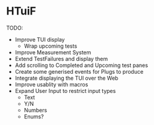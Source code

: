 # HTuiF


TODO:
- Improve TUI display
    - Wrap upcoming tests
- Improve Measurement System
- Extend TestFailures and display them
- Add scrolling to Completed and Upcoming test panes
- Create some generised events for Plugs to produce
- Integrate displaying the TUI over the Web
- Improve usablity with macros
- Expand User Input to restrict input types
    - Text
    - Y/N
    - Numbers
    - Enums?
